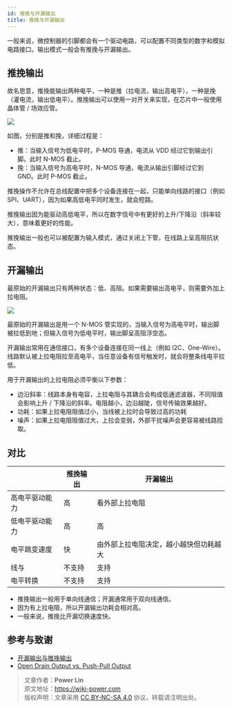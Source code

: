```yaml
---
id: 推挽与开漏输出
title: 推挽与开漏输出
---
```


一般来说，微控制器的引脚都会有一个驱动电路，可以配置不同类型的数字和模拟电路接口。输出模式一般会有推挽与开漏输出。

## 推挽输出

故名思意，推挽能输出两种电平，一种是推（拉电流，输出高电平），一种是挽（灌电流，输出低电平）。推挽输出可以使用一对开关来实现，在芯片中一般使用晶体管 / 场效应管。

![](https://wiki-media-1253965369.cos.ap-guangzhou.myqcloud.com/img/20211227095254.png)

如图，分别是推和挽，详细过程是：

- 推：当输入信号为低电平时，P-MOS 导通，电流从 VDD 经过它到输出引脚。此时 N-MOS 截止。
- 挽：当输入信号为高电平时，N-MOS 导通，电流从输出引脚经过它到 GND。此时 P-MOS 截止。

推挽操作不允许在总线配置中把多个设备连接在一起，只能单向线路的接口（例如 SPI、UART），因为如果高低电平同时发生，就会短路。

推挽输出因为能驱动高低电平，所以在数字信号中有更好的上升/下降沿（斜率较大），意味着更好的性能。

推挽输出一般也可以被配置为输入模式，通过关闭上下管，在线路上呈高阻抗状态。

## 开漏输出

最原始的开漏输出只有两种状态：低、高阻。如果需要输出高电平，则需要外加上拉电阻。

![](https://wiki-media-1253965369.cos.ap-guangzhou.myqcloud.com/img/20211228172532.png)

最原始的开漏输出是用一个 N-MOS 管实现的，当输入信号为高电平时，输出脚被拉低到地；但输入信号为低电平时，输出脚呈高阻浮空态。

开漏输出常用在通信接口，有多个设备连接在同一线上（例如 I2C、One-Wire）。线路默认被上拉电阻拉至高电平，当任意设备有信号触发时，就会将整条线电平拉低。

用于开漏输出的上拉电阻必须平衡以下参数：

- 边沿斜率：线路本身有电容，上拉电阻与其耦合会构成低通滤波器，不同阻值会影响上升 / 下降沿的斜率。电阻越小，边沿越陡，信号传输效果越好。
- 功耗：如果上拉电阻阻值过小，当线被上拉时会导致过高的功耗
- 噪声：如果上拉电阻阻值过大，上拉会变弱，外部干扰噪声会更容易被线路拾取。

## 对比

|                | 推挽输出 | 开漏输出                               |
| -------------- | -------- | -------------------------------------- |
| 高电平驱动能力 | 高       | 看外部上拉电阻                         |
| 低电平驱动能力 | 高       | 高                                     |
| 电平跳变速度   | 快       | 由外部上拉电阻决定，越小越快但功耗越大 |
| 线与           | 不支持   | 支持                                   |
| 电平转换       | 不支持   | 支持                                   |

- 推挽输出一般用于单向线通信；开漏通常用于双向线通信。
- 因为有上拉电阻，所以开漏输出功耗会相对高。
- 一般来说，推挽比开漏切换速度快。

## 参考与致谢

- [开漏输出与推挽输出](https://zhuanlan.zhihu.com/p/41942876)
- [Open Drain Output vs. Push-Pull Output](https://open4tech.com/open-drain-output-vs-push-pull-output/)

> 文章作者：**Power Lin**  
> 原文地址：<https://wiki-power.com>  
> 版权声明：文章采用 [CC BY-NC-SA 4.0](https://creativecommons.org/licenses/by/4.0/deed.zh) 协议，转载请注明出处。
